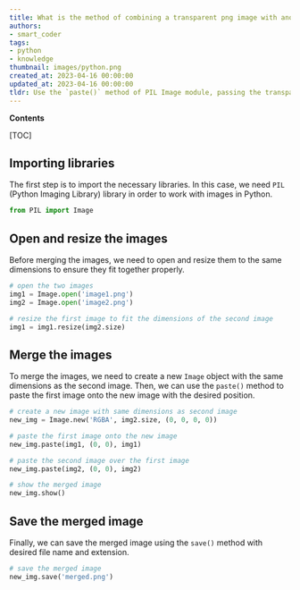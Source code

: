 ```yaml
---
title: What is the method of combining a transparent png image with another image using pil?
authors:
- smart_coder
tags:
- python
- knowledge
thumbnail: images/python.png
created_at: 2023-04-16 00:00:00
updated_at: 2023-04-16 00:00:00
tldr: Use the `paste()` method of PIL Image module, passing the transparent image and position as parameters to merge it with the other image.
---
```


**Contents**

[TOC]

## Importing libraries
The first step is to import the necessary libraries. In this case, we need `PIL` (Python Imaging Library) library in order to work with images in Python. 

```python
from PIL import Image
```

## Open and resize the images
Before merging the images, we need to open and resize them to the same dimensions to ensure they fit together properly. 

```python
# open the two images
img1 = Image.open('image1.png')
img2 = Image.open('image2.png')

# resize the first image to fit the dimensions of the second image
img1 = img1.resize(img2.size)
```

## Merge the images
To merge the images, we need to create a new `Image` object with the same dimensions as the second image. Then, we can use the `paste()` method to paste the first image onto the new image with the desired position.

```python
# create a new image with same dimensions as second image
new_img = Image.new('RGBA', img2.size, (0, 0, 0, 0))

# paste the first image onto the new image
new_img.paste(img1, (0, 0), img1)

# paste the second image over the first image
new_img.paste(img2, (0, 0), img2)

# show the merged image
new_img.show()
```

## Save the merged image
Finally, we can save the merged image using the `save()` method with desired file name and extension.

```python
# save the merged image
new_img.save('merged.png')
```
